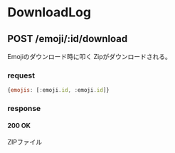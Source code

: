 # DownloadLog
## POST /emoji/:id/download
Emojiのダウンロード時に叩く
Zipがダウンロードされる。

### request
```js
{emojis: [:emoji.id, :emoji.id]}
```

### response
#### 200 OK
ZIPファイル

